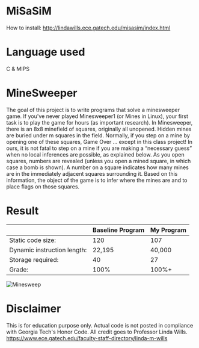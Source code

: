 # MiSaSiM
How to install: http://lindawills.ece.gatech.edu/misasim/index.html

# Language used
C & MIPS

# MineSweeper
The goal of this project is to write programs that solve a minesweeper game. If you've never
played Minesweeper1 (or Mines in Linux), your first task is to play the game for hours (as
important research). In Minesweeper, there is an 8x8 minefield of squares, originally all
unopened. Hidden mines are buried under m squares in the field. Normally, if you step on a
mine by opening one of these squares, Game Over ... except in this class project! In ours, it is
not fatal to step on a mine if you are making a “necessary guess” when no local inferences are
possible, as explained below. As you open squares, numbers are revealed (unless you open a
mined square, in which case a bomb is shown). A number on a square indicates how many mines
are in the immediately adjacent squares surrounding it. Based on this information, the object of
the game is to infer where the mines are and to place flags on those squares.

# Result

|| Baseline Program | My Program |
| --- | --- | --- |
| Static code size: | 120 | 107 |
| Dynamic instruction length: | 22,195 | 40,000 |
| Storage required: | 40 | 27 |
| Grade: | 100% | 100%+ |

![Minesweep](https://user-images.githubusercontent.com/32786111/64939392-d3803200-d82e-11e9-82aa-7295bdf387fe.JPG)

# Disclaimer
This is for education purpose only. Actual code is not posted in compliance with Georgia Tech's Honor Code. All credit goes to Professor Linda Wills. https://www.ece.gatech.edu/faculty-staff-directory/linda-m-wills
